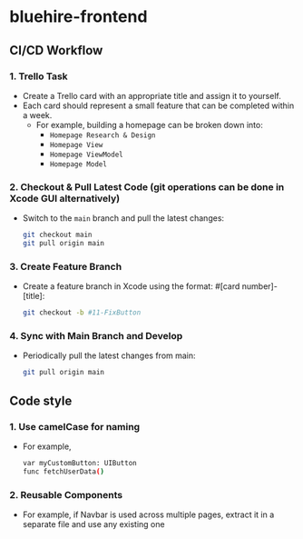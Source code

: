 # bluehire-frontend

## CI/CD Workflow

### 1. Trello Task
- Create a Trello card with an appropriate title and assign it to yourself.
- Each card should represent a small feature that can be completed within a week.
  - For example, building a homepage can be broken down into:
    - `Homepage Research & Design`
    - `Homepage View`
    - `Homepage ViewModel`
    - `Homepage Model`

### 2. Checkout & Pull Latest Code (git operations can be done in Xcode GUI alternatively)
- Switch to the `main` branch and pull the latest changes:
  ```bash
  git checkout main
  git pull origin main

### 3. Create Feature Branch
- Create a feature branch in Xcode using the format: #[card number]-[title]:
  ```bash
  git checkout -b #11-FixButton

### 4. Sync with Main Branch and Develop
- Periodically pull the latest changes from main:
  ```bash
  git pull origin main

## Code style
### 1. Use camelCase for naming 
- For example,
  ```bash
  var myCustomButton: UIButton
  func fetchUserData()

### 2. Reusable Components
- For example, if Navbar is used across multiple pages, extract it in a separate file and use any existing one
